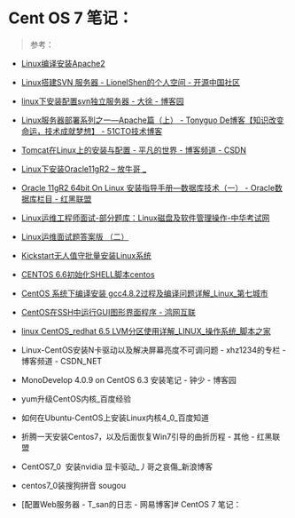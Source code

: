 # Cent OS 7 笔记：

> 参考：

+ [Linux编译安装Apache2](http://www.server110.com/apache/201308/78.html)
+ [Linux搭建SVN 服务器 - LionelShen的个人空间 - 开源中国社区](http://my.oschina.net/lionel45/blog/298305)
+ [linux下安装配置svn独立服务器 - 大徐 - 博客园](http://www.cnblogs.com/b028/configive/2010/07/23/1867311.html)
+ [Linux服务器部署系列之一—Apache篇（上） - Tonyguo De博客【知识改变命运，技术成就梦想】 - 51CTO技术博客](http://blog.51cto.com/tonyguo/168534)

+ [Tomcat在Linux上的安装与配置 - 平凡的世界 - 博客频道 - CSDN](http://blog.csdn.net/gyming/article/details/36060843)
+ [Linux下安装Oracle11gR2 – 放牛哥 _ ](http://www.imfng.com/configives/oracleinstall.html)

+ [Oracle 11gR2 64bit On Linux 安装指导手册—数据库技术（一） - Oracle数据库栏目 - 红黑联盟](http://www.2cto.com/database/201108/99323.html)

+ [Linux运维工程师面试-部分题库：Linux磁盘及软件管理操作-中华考试网](http://www.examw.com/linux/rhce/shiti/225021/)
+ [Linux运维面试题答案版 （二）](https://www.douban.com/note/537167408/?type=like)
+ [Kickstart无人值守批量安装Linux系统](https://www.linuxidc.com/Linux/2012-08/68558.htm)

+ [CENTOS 6.6初始化SHELL脚本centos](http://www.centoscn.com/shell/2016/0224/6791.html)

+ [CentOS 系统下编译安装 gcc4.8.2过程及编译问题详解_Linux_第七城市](http://www.th7.cn/system/lin/201605/166259.shtml)

+ [CentOS在SSH中运行GUI图形界面程序 - 鸿网互联](http://www.68idc.cn/help/server/linux/20150305249529.html)

+ [linux CentOS_redhat 6.5 LVM分区使用详解_LINUX_操作系统_脚本之家](http://www.jb51.net/LINUXjishu/499575.html)

+ Linux-CentOS安装N卡驱动以及解决屏幕亮度不可调问题 - xhz1234的专栏 - 博客频道 - CSDN_NET

+ MonoDevelop 4.0.9 on CentOS 6.3 安装笔记 - 钟少 - 博客园

+ yum升级CentOS内核_百度经验

+ 如何在Ubuntu-CentOS上安装Linux内核4_0_百度知道

+ 折腾一天安装Centos7，以及后面恢复Win7引导的曲折历程 - 其他 - 红黑联盟

+ CentOS7_0  安装nvidia 显卡驱动_丿哥之哀傷_新浪博客

+ centos7_0装搜狗拼音 sougou

+ [配置Web服务器 - T_san的日志 - 网易博客]# CentOS 7 笔记：
